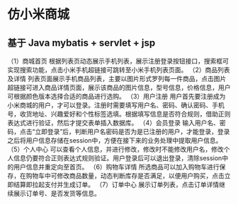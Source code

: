 # 仿小米商城

## 基于 Java  mybatis + servlet + jsp

（1）商城首页
根据列表页动态展示手机列表，展示注册登录按钮接口，搜索框可实现搜索功能，点击小米手机超链接可跳转至小米手机列表页面。
（2）商品列表及详情
列表页面展示手机商品列表，主要以图片形式罗列每一件商品，点击图片超链接可进入商品详情页面，展示该商品的图片信息，型号信息，价格信息，用户可根据颜色版本选择合适的商品进行选购。
（3）用户注册
用户首先要注册成为小米商城的用户，才可以登录。注册时需要填写用户名、密码、确认密码、手机号，收货地址、兴趣爱好和个性标签选填。根据填写信息是否符合规则，借助正则表达式进行验证，然后才提交表单插入数据库。
（4）会员登录
输入用户名、密码，点击“立即登录”后，判断用户名密码是否为是已注册的用户，才能登录，登录之后将用户信息存储在session中，方便在接下来的业务处理中提取用户信息。
（5）个人中心
可以查看个人信息，并进行修改，修改时不能修改用户名，修改个人信息仍要符合正则表达式规则验证。用户登录后可以退出登录，清除session中的用户信息并重定向至首页。
（6）购物车详情
所选商品可以加入购物车进行保存，在购物车中可修改商品数量，动态判断库存是否满足，以便用户购买，点击立即结算即拉起支付并生成订单。
（7）订单中心
	展示订单列表，点击订单详情继续展示订单号、是否发货等信息。
